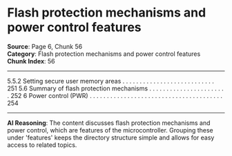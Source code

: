# Flash protection mechanisms and power control features

**Source**: Page 6, Chunk 56  
**Category**: Flash protection mechanisms and power control features  
**Chunk Index**: 56

---

5.5.2 Setting secure user memory areas . . . . . . . . . . . . . . . . . . . . . . . . . . . 251
5.6 Summary of flash protection mechanisms . . . . . . . . . . . . . . . . . . . . . . . 252
6 Power control (PWR) . . . . . . . . . . . . . . . . . . . . . . . . . . . . . . . . . . . . . . . 254

---

**AI Reasoning**: The content discusses flash protection mechanisms and power control, which are features of the microcontroller. Grouping these under 'features' keeps the directory structure simple and allows for easy access to related topics.
